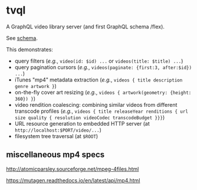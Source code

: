 # tvql

A GraphQL video library server (and first GraphQL schema /flex).

See [schema](graph/schema.graphqls).

This demonstrates:

* query filters (_e.g._, `video(id: $id) ...` or `videos(title: $title) ...`)
* query pagination cursors (_e.g._, `videos(paginate: {first:3, after:$id}) ...`)
* iTunes "mp4" metadata extraction (_e.g._, `videos { title description genre artwork }`)
* on-the-fly cover art resizing (_e.g._, `videos { artwork(geometry: {height: 360}) }`)
* video rendition coalescing: combining similar videos from different transcode profiles (_e.g._, `videos { title releaseYear renditions { url size quality { resolution videoCodec transcodeBudget }}}`)
* URL resource generation to embedded HTTP server (at `http://localhost:$PORT/video/...`)
* filesystem tree traversal (at `$ROOT`)


## miscellaneous mp4 specs

http://atomicparsley.sourceforge.net/mpeg-4files.html

https://mutagen.readthedocs.io/en/latest/api/mp4.html
